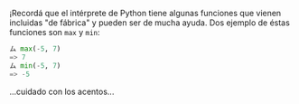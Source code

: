 ¡Recordá que el intérprete de Python tiene algunas funciones que vienen  incluidas "de fábrica" y pueden ser de mucha ayuda. Dos ejemplo de éstas  funciones son `max` y `min`:

```python
ム max(-5, 7)
=> 7
ム min(-5, 7)
=> -5
```

...cuidado con los acentos...
